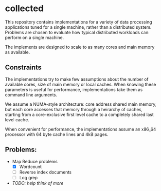 # collected

This repository contains implementations for a variety of data processing applications
tuned for a single machine, rather than a distributed system. Problems are chosen to
evaluate how typical distributed workloads can perform on a single machine.

The implements are designed to scale to as many cores and main memory as available.

## Constraints

The implementations try to make few assumptions about the number of available cores,
size of main memory or local caches. When knowing these parameters is useful for
performance, implementations take them as command line arguments.

We assume a NUMA-style architecture: core address shared main memory, but each core
accesses that memory through a heirarchy of caches, starting from a core-exclusive
first level cache to a completely shared last level cache.

When convenient for performance, the implementations assume an x86_64 processor with
64 byte cache lines and 4kB pages.

## Problems:

  - Map Reduce problems
    - [X] Wordcount
    - [ ] Reverse index documents
    - [ ] Log grep
  - _TODO: help think of more_
